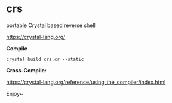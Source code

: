 # crs
 portable Crystal based reverse shell 

https://crystal-lang.org/

**Compile**

`crystal build crs.cr --static`

**Cross-Compile:**

https://crystal-lang.org/reference/using_the_compiler/index.html

Enjoy~
